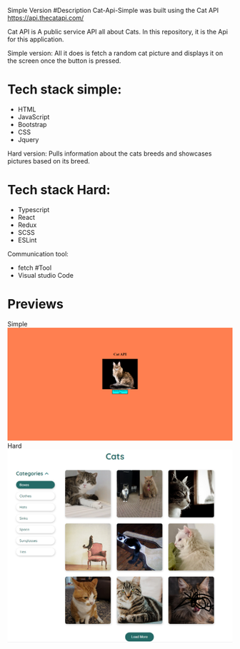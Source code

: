 Simple Version
#Description
Cat-Api-Simple was built using the Cat API https://api.thecatapi.com/

Cat API is A public service API all about Cats. In this repository, it is the Api for this application.


Simple version:
All it does is fetch a random cat picture and displays it on the screen once the button is pressed.
# Tech stack simple:
- HTML
- JavaScript
- Bootstrap
- CSS
- Jquery

Hard version:
Pulls information about the cats breeds and showcases pictures based on its breed.
# Tech stack Hard:
- Typescript
- React
- Redux
- SCSS
- ESLint

Communication tool:
- fetch
#Tool
- Visual studio Code

# Previews
Simple
![](Simple%20demonstration.PNG)
Hard
![](Hard%20demonstration.PNG)
